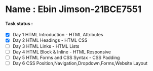 # Name :  Ebin Jimson-21BCE7551
#### Task status :
- [x] Day 1 HTML Introduction - HTML Attributes
- [x] Day 2 HTML Headings - HTML CSS
- [ ] Day 3 HTML Links - HTML Lists
- [ ] Day 4 HTML Block & Inline - HTML Responsive
- [ ] Day 5 HTML Forms and CSS Syntax - CSS Padding
- [ ] Day 6 CSS Position,Navigation,Dropdown,Forms,Website Layout
